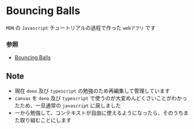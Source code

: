 # Bouncing Balls

`MDN` の `Javascript` チュートリアルの過程で作った `webアプリ` です

### 参照

- [Bouncing Balls](https://developer.mozilla.org/en-US/docs/Learn/JavaScript/Objects/Adding_bouncing_balls_features)

## Note

- 現在 `deno` 及び `typescript` の勉強のため再編集して管理しています
- `canvas` を `deno` 及び `typescript` で使うのが大変めんどくさいことがわかったため、一旦通常の `javascript`
  に戻しました
- 一から勉強して、コンテキストが自由に使えるようになったら、そのうちまた取り組むことにします
